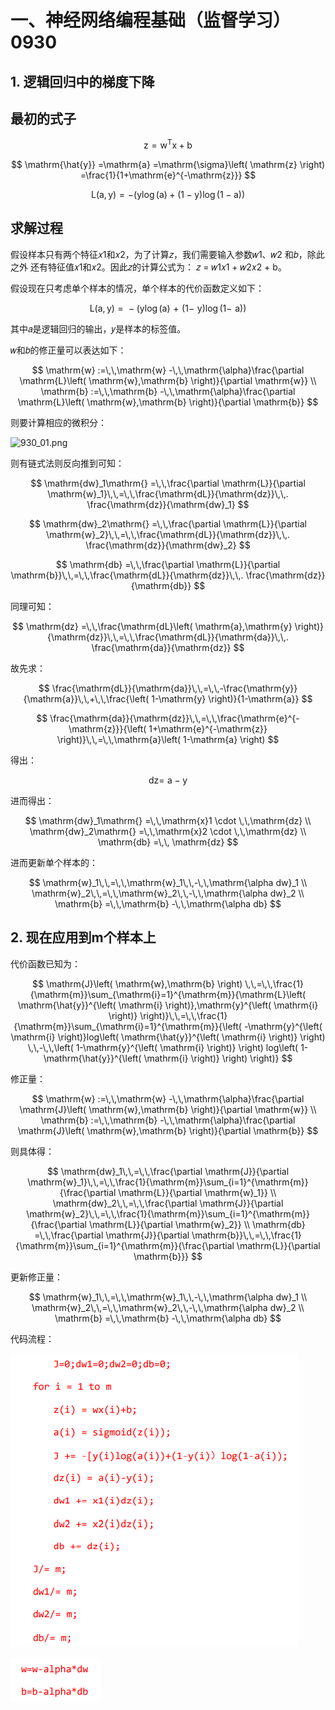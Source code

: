 # 一、神经网络编程基础（监督学习）0930

## 1. 逻辑回归中的梯度下降

## 最初的式子

$$\mathrm{z} =\mathrm{w}^{\mathrm{T}}\mathrm{x} +\mathrm{b}$$  

$$
\mathrm{\hat{y}} =\mathrm{a} =\mathrm{\sigma}\left( \mathrm{z} \right) =\frac{1}{1+\mathrm{e}^{-\mathrm{z}}}
$$  

$$
\mathrm{L}\left( \mathrm{a},\mathrm{y} \right) =-\left( \mathrm{y}\log \left( \mathrm{a} \right) +\left( 1 -\mathrm{y} \right) \log \left( 1 -\mathrm{a} \right) \right) 
$$


## 求解过程

假设样本只有两个特征𝑥1和𝑥2，为了计算𝑧，我们需要输入参数𝑤1、𝑤2 和𝑏，除此之外
还有特征值𝑥1和𝑥2。因此𝑧的计算公式为： 𝑧 = 𝑤1𝑥1 + 𝑤2𝑥2 + b。

假设现在只考虑单个样本的情况，单个样本的代价函数定义如下：

$$
\mathrm{L}\left( \mathrm{a},\mathrm{y} \right) \,\,=\,\,-\left( \mathrm{y}\log \left( \mathrm{a} \right) \,\,+\,\,\left( 1 -\,\,\mathrm{y} \right) \log \left( 1 -\,\,\mathrm{a} \right) \right) 
$$

其中𝑎是逻辑回归的输出，𝑦是样本的标签值。

𝑤和𝑏的修正量可以表达如下：

$$
\mathrm{w} :=\,\,\mathrm{w} -\,\,\mathrm{\alpha}\frac{\partial \mathrm{L}\left( \mathrm{w},\mathrm{b} \right)}{\partial \mathrm{w}}
\\
\mathrm{b} :=\,\,\mathrm{b} -\,\,\mathrm{\alpha}\frac{\partial \mathrm{L}\left( \mathrm{w},\mathrm{b} \right)}{\partial \mathrm{b}}
$$

则要计算相应的微积分：

![930_01.png](attachment:930_01.png)

则有链式法则反向推到可知：

$$
\mathrm{dw}_1\mathrm{} =\,\,\frac{\partial \mathrm{L}}{\partial \mathrm{w}_1}\,\,=\,\,\frac{\mathrm{dL}}{\mathrm{dz}}\,\,. \frac{\mathrm{dz}}{\mathrm{dw}_1}
$$
  
$$
\mathrm{dw}_2\mathrm{} =\,\,\frac{\partial \mathrm{L}}{\partial \mathrm{w}_2}\,\,=\,\,\frac{\mathrm{dL}}{\mathrm{dz}}\,\,. \frac{\mathrm{dz}}{\mathrm{dw}_2}
$$
  
$$
\mathrm{db} =\,\,\frac{\partial \mathrm{L}}{\partial \mathrm{b}}\,\,=\,\,\frac{\mathrm{dL}}{\mathrm{dz}}\,\,. \frac{\mathrm{dz}}{\mathrm{db}}
$$

同理可知：

$$
\mathrm{dz} =\,\,\frac{\mathrm{dL}\left( \mathrm{a},\mathrm{y} \right)}{\mathrm{dz}}\,\,=\,\,\frac{\mathrm{dL}}{\mathrm{da}}\,\,. \frac{\mathrm{da}}{\mathrm{dz}}
$$


故先求：

$$
\frac{\mathrm{dL}}{\mathrm{da}}\,\,=\,\,-\frac{\mathrm{y}}{\mathrm{a}}\,\,+\,\,\frac{\left( 1-\mathrm{y} \right)}{1-\mathrm{a}}
$$
  
$$
\frac{\mathrm{da}}{\mathrm{dz}}\,\,=\,\,\frac{\mathrm{e}^{-\mathrm{z}}}{\left( 1+\mathrm{e}^{-\mathrm{z}} \right)}\,\,=\,\,\mathrm{a}\left( 1-\mathrm{a} \right) 
$$

得出：

$$
\mathrm{dz} =\,\,\mathrm{a}-\mathrm{y}
$$


进而得出：

$$
\mathrm{dw}_1\mathrm{} =\,\,\mathrm{x}1 \cdot \,\,\mathrm{dz} 
\\
\mathrm{dw}_2\mathrm{} =\,\,\mathrm{x}2 \cdot \,\,\mathrm{dz} 
\\
\mathrm{db} =\,\, \mathrm{dz} 
$$


进而更新单个样本的：

$$
\mathrm{w}_1\,\,=\,\,\mathrm{w}_1\,\,-\,\,\mathrm{\alpha dw}_1
\\
\mathrm{w}_2\,\,=\,\,\mathrm{w}_2\,\,-\,\,\mathrm{\alpha dw}_2
\\
\mathrm{b} =\,\,\mathrm{b} -\,\,\mathrm{\alpha db}
$$

## 2. 现在应用到m个样本上 

代价函数已知为：

$$
\mathrm{J}\left( \mathrm{w},\mathrm{b} \right) \,\,=\,\,\frac{1}{\mathrm{m}}\sum_{\mathrm{i}=1}^{\mathrm{m}}{\mathrm{L}\left( \mathrm{\hat{y}}^{\left( \mathrm{i} \right)},\mathrm{y}^{\left( \mathrm{i} \right)} \right)}\,\,=\,\,\frac{1}{\mathrm{m}}\sum_{\mathrm{i}=1}^{\mathrm{m}}{\left( -\mathrm{y}^{\left( \mathrm{i} \right)}log\left( \mathrm{\hat{y}}^{\left( \mathrm{i} \right)} \right) \,\,-\,\,\left( 1-\mathrm{y}^{\left( \mathrm{i} \right)} \right) log\left( 1-\mathrm{\hat{y}}^{\left( \mathrm{i} \right)} \right) \right)}
$$

修正量：

$$
\mathrm{w} :=\,\,\mathrm{w} -\,\,\mathrm{\alpha}\frac{\partial \mathrm{J}\left( \mathrm{w},\mathrm{b} \right)}{\partial \mathrm{w}}
\\
\mathrm{b} :=\,\,\mathrm{b} -\,\,\mathrm{\alpha}\frac{\partial \mathrm{J}\left( \mathrm{w},\mathrm{b} \right)}{\partial \mathrm{b}}
$$

则具体得：

$$
\mathrm{dw}_1\,\,=\,\,\frac{\partial \mathrm{J}}{\partial \mathrm{w}_1}\,\,=\,\,\frac{1}{\mathrm{m}}\sum_{i=1}^{\mathrm{m}}{\frac{\partial \mathrm{L}}{\partial \mathrm{w}_1}}
\\
\mathrm{dw}_2\,\,=\,\,\frac{\partial \mathrm{J}}{\partial \mathrm{w}_2}\,\,=\,\,\frac{1}{\mathrm{m}}\sum_{i=1}^{\mathrm{m}}{\frac{\partial \mathrm{L}}{\partial \mathrm{w}_2}}
\\
\mathrm{db} =\,\,\frac{\partial \mathrm{J}}{\partial \mathrm{b}}\,\,=\,\,\frac{1}{\mathrm{m}}\sum_{i=1}^{\mathrm{m}}{\frac{\partial \mathrm{L}}{\partial \mathrm{b}}}
$$


更新修正量：

$$
\mathrm{w}_1\,\,=\,\,\mathrm{w}_1\,\,-\,\,\mathrm{\alpha dw}_1
\\
\mathrm{w}_2\,\,=\,\,\mathrm{w}_2\,\,-\,\,\mathrm{\alpha dw}_2
\\
\mathrm{b} =\,\,\mathrm{b} -\,\,\mathrm{\alpha db}
$$

代码流程：

![930_02.png](https://github.com/ta00231/DeepLearning/blob/main/Pictures/930_02.png)

![930_03.png](https://github.com/ta00231/DeepLearning/blob/main/Pictures/930_03.png)
